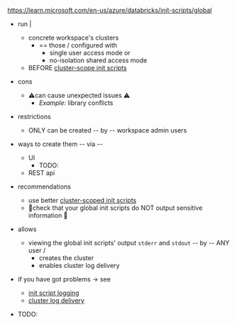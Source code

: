 https://learn.microsoft.com/en-us/azure/databricks/init-scripts/global


* run | 
  * concrete workspace's clusters
    * == those / configured with 
      * single user access mode or
      * no-isolation shared access mode
  * BEFORE [cluster-scope init scripts](init-scripts.cluster-scoped.md)
* cons
  * ⚠️can cause unexpected issues ⚠️
    * _Example:_ library conflicts
* restrictions
  * ONLY can be created -- by -- workspace admin users
* ways to create them -- via --
  * UI
    * TODO:
  * REST api
* recommendations
  * use better [cluster-scoped init scripts](init-scripts.cluster-scoped.md) 
  * 👀check that your global init scripts do NOT output sensitive information 👀
* allows
  * viewing the global init scripts' output `stderr` and `stdout` -- by -- ANY user / 
    * creates the cluster
    * enables cluster log delivery 
* if you have got problems -> see 
  * [init script logging](init-scripts.logs.md)
  * [cluster log delivery](compute.configure.md)

* TODO: